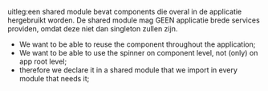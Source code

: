 uitleg:een shared module bevat components die overal in de applicatie hergebruikt worden. De shared module mag GEEN applicatie brede services providen, omdat deze niet dan singleton zullen zijn.


- We want to be able to reuse the component throughout the application;
- We want to be able to use the spinner on component level, not (only) on app root level;
- therefore we declare it in a shared module that we import in every module that needs it;

